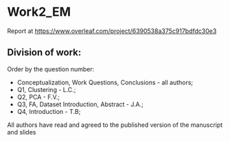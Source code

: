 # Work2_EM

Report at https://www.overleaf.com/project/6390538a375c917bdfdc30e3

## Division of work:
Order by the question number:
- Conceptualization, Work Questions, Conclusions - all authors; 
- Q1, Clustering - L.C.;
- Q2, PCA - F.V.;
- Q3, FA, Dataset Introduction, Abstract - J.A.;
- Q4, Introduction - T.B;

All authors have read and agreed to the published version of the manuscript and slides
